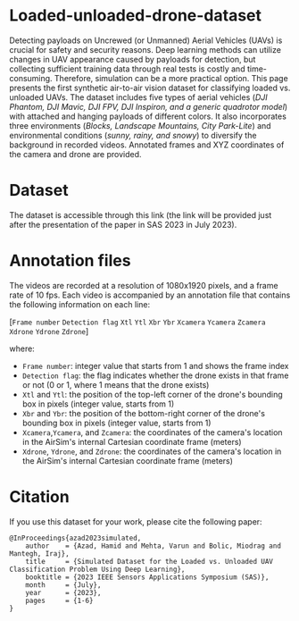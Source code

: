 # Loaded-unloaded-drone-dataset

Detecting payloads on Uncrewed (or Unmanned) Aerial Vehicles (UAVs) is crucial for safety and security reasons. Deep learning methods can utilize changes in UAV appearance caused by payloads for detection, but collecting sufficient training data through real tests is costly and time-consuming. Therefore, simulation can be a more practical option. This page presents the first synthetic air-to-air vision dataset for classifying loaded vs. unloaded UAVs. The dataset includes five types of aerial vehicles (_DJI Phantom, DJI Mavic, DJI FPV, DJI Inspiron, and a generic quadrotor model_) with attached and hanging payloads of different colors. It also incorporates three environments (_Blocks, Landscape Mountains, City Park-Lite_) and environmental conditions (_sunny, rainy, and snowy_) to diversify the background in recorded videos. Annotated frames and XYZ coordinates of the camera and drone are provided. 

# Dataset
The dataset is accessible through this link (the link will be provided just after the presentation of the paper in SAS 2023 in July 2023).

# Annotation files
The videos are recorded at a resolution of 1080x1920 pixels, and a frame rate of 10 fps. Each video is accompanied by an annotation file that contains the following information on each line:

[`Frame number` `Detection flag` `Xtl` `Ytl` `Xbr` `Ybr` `Xcamera` `Ycamera` `Zcamera` `Xdrone` `Ydrone` `Zdrone`]

where:
* `Frame number`: integer value that starts from 1 and shows the frame index
* `Detection flag`: the flag indicates whether the drone exists in that frame or not (0 or 1, where 1 means that the drone exists)
* `Xtl` and `Ytl`: the position of the top-left corner of the drone's bounding box in pixels (integer value, starts from 1)
* `Xbr` and `Ybr`: the position of the bottom-right corner of the drone's bounding box in pixels (integer value, starts from 1)
* `Xcamera`,`Ycamera`, and `Zcamera`: the coordinates of the camera's location in the AirSim's internal Cartesian coordinate frame (meters)
* `Xdrone`, `Ydrone`, and `Zdrone`: the coordinates of the camera's location in the AirSim's internal Cartesian coordinate frame (meters)



# Citation
If you use this dataset for your work, please cite the following paper:
```
@InProceedings{azad2023simulated,
    author    = {Azad, Hamid and Mehta, Varun and Bolic, Miodrag and Mantegh, Iraj},
    title     = {Simulated Dataset for the Loaded vs. Unloaded UAV Classification Problem Using Deep Learning},
    booktitle = {2023 IEEE Sensors Applications Symposium (SAS)},
    month     = {July},
    year      = {2023},
    pages     = {1-6}
}
``` 


